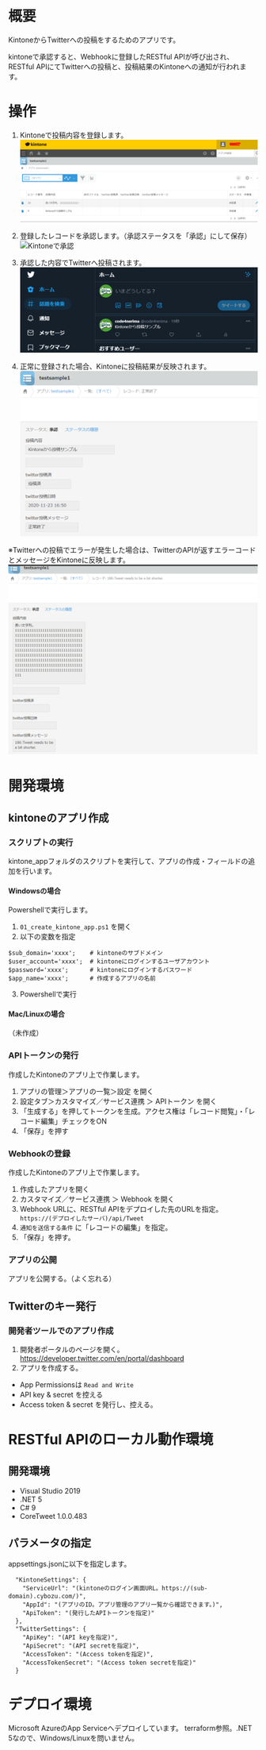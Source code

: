 # 概要
KintoneからTwitterへの投稿をするためのアプリです。

kintoneで承認すると、Webhookに登録したRESTful APIが呼び出され、
RESTful APIにてTwitterへの投稿と、投稿結果のKintoneへの通知が行われます。

# 操作
1. Kintoneで投稿内容を登録します。
![Kintoneで投稿](./image/flow_01.PNG)

2. 登録したレコードを承認します。（承認ステータスを「承認」にして保存）
![Kintoneで承認](./image/flow_16.png)

3. 承認した内容でTwitterへ投稿されます。
![Twitterへ投稿](./image/flow_03.PNG)

4. 正常に登録された場合、Kintoneに投稿結果が反映されます。
![Kintoneへ反映](./image/flow_04.PNG)

※Twitterへの投稿でエラーが発生した場合は、TwitterのAPIが返すエラーコードとメッセージをKintoneに反映します。
![Twitterへ投稿エラー](./image/flow_05.PNG)

# 開発環境
## kintoneのアプリ作成
### スクリプトの実行
kintone_appフォルダのスクリプトを実行して、アプリの作成・フィールドの追加を行います。

#### Windowsの場合
Powershellで実行します。

1. `01_create_kintone_app.ps1` を開く
2. 以下の変数を指定

```
$sub_domain='xxxx';    # kintoneのサブドメイン
$user_account='xxxx';  # kintoneにログインするユーザアカウント
$password='xxxx';      # kintoneにログインするパスワード
$app_name='xxxx';      # 作成するアプリの名前
```
3. Powershellで実行

#### Mac/Linuxの場合
（未作成）

### APIトークンの発行
作成したKintoneのアプリ上で作業します。

1. アプリの管理＞アプリの一覧＞設定 を開く
1. 設定タブ＞カスタマイズ／サービス連携 ＞ APIトークン を開く
1. 「生成する」を押してトークンを生成。アクセス権は「レコード閲覧」・「レコード編集」チェックをON
1. 「保存」を押す


### Webhookの登録
作成したKintoneのアプリ上で作業します。

1. 作成したアプリを開く
1. カスタマイズ／サービス連携 ＞ Webhook を開く
1. Webhook URLに、RESTful APIをデプロイした先のURLを指定。 `https://(デプロイしたサーバ)/api/Tweet`
1. `通知を送信する条件` に「レコードの編集」を指定。
1. 「保存」を押す。

### アプリの公開
アプリを公開する。（よく忘れる）

## Twitterのキー発行
### 開発者ツールでのアプリ作成

1. 開発者ポータルのページを開く。 https://developer.twitter.com/en/portal/dashboard
1. アプリを作成する。
- App Permissionsは `Read and Write`
- API key & secret を控える
- Access token & secret を発行し、控える。

# RESTful APIのローカル動作環境
## 開発環境
- Visual Studio 2019
- .NET 5
- C# 9
- CoreTweet 1.0.0.483

## パラメータの指定
appsettings.jsonに以下を指定します。

```
  "KintoneSettings": {
    "ServiceUrl": "(kintoneのログイン画面URL。https://(sub-domain).cybozu.com/)",
    "AppId": "(アプリのID。アプリ管理のアプリ一覧から確認できます。)",
    "ApiToken": "(発行したAPIトークンを指定)"
  },
  "TwitterSettings": {
    "ApiKey": "(API keyを指定)",
    "ApiSecret": "(API secretを指定)",
    "AccessToken": "(Access tokenを指定)",
    "AccessTokenSecret": "(Access token secretを指定)"
  }

```

# デプロイ環境
Microsoft AzureのApp Serviceへデプロイしています。
terraform参照。.NET 5なので、Windows/Linuxを問いません。
